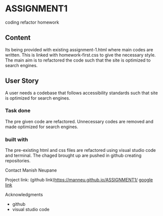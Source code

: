 # ASSIGNMENT1
coding refactor homework

## Content
Its being provided with existing  assignment-1.html where main codes are written. This is linked with homework-first.css to give the necessary style. The main aim is to refactored the code such that the site is optimized to search engines.


## User Story
A user needs  a codebase that follows accessibility standards such that site is optimized for search engines.

### Task done
The pre given code are refactored. Unnecessary codes are removed and made optimized for search engines.

### built with
The pre-existing html and css files are refactored using visual studio code and terminal. The chaged brought up are pushed in github creating repositories.


Contact
Manish Neupane

Project link:
(github link)https://manneu.github.io/ASSIGNMENT1/
[google link](https://www.google.com)

Acknowledgments
- github
- visual studio code


